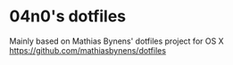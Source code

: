 # 04n0's dotfiles

Mainly based on Mathias Bynens' dotfiles project for OS X https://github.com/mathiasbynens/dotfiles

